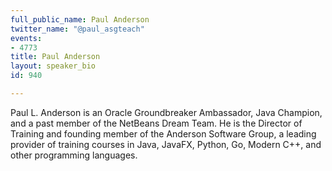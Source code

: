 ```yaml
---
full_public_name: Paul Anderson
twitter_name: "@paul_asgteach"
events:
- 4773
title: Paul Anderson
layout: speaker_bio
id: 940

---
```

Paul L. Anderson is an Oracle Groundbreaker Ambassador, Java Champion, and a past member of the NetBeans Dream Team. He is the Director of Training and founding member of the Anderson Software Group, a leading provider of training courses in Java, JavaFX, Python, Go, Modern C++, and other programming languages. 